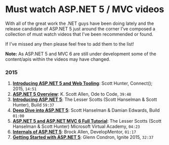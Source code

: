 # Must watch ASP.NET 5 / MVC videos

With all of the great work the .NET guys have been doing lately and the release candidate of ASP.NET 5 just around the corner I've composed a collection of must watch videos that I've been recommended or found.

If I've missed any then please feel free to add them to the list!

**Note:** As ASP.NET 5 and MVC 6 are still under development some of the content/apis within the videos may have changed.

### 2015
1. [**Introducing ASP.NET 5 and Web Tooling**](https://channel9.msdn.com/Events/Visual-Studio/Connect-event-2015/100): Scott Hunter, Connect(); 2015, `14:51`
1. [**ASP.NET 5 Overview**](http://odetocode.com/videos/play/aspnet5-overview): K. Scott Allen, Ode to Code, `39:48`
2. [**Introducing ASP.NET 5**](https://www.youtube.com/watch?v=acZ75rxcxPs): The Lesser Scotts (Scott Hanselman & Scott Hunter), Build `59:37`
3. [**Deep Dive into ASP.NET 5**](https://www.youtube.com/watch?v=G5yHPlpTfHU): Scott Hanselman & Damian Edwards, Build `01:00`
4. [**ASP.NET 5 and ASP.NET MVC 6 Full Tutorial**](https://www.youtube.com/watch?v=P6qSEAsMD2c): The Lesser Scotts (Scott Hanselman & Scott Hunter) Microsoft Virtual Academy, `04:23`
5. [**Internals of ASP.NET 5**](https://www.youtube.com/watch?v=F2xCVGFIxwg): Brock Allen, DevelopMentor, `01:17`
6. [**Getting Started with ASP.NET 5**](https://www.youtube.com/watch?v=YvfMOg4OHVE): Glenn Condron, Ignite 2015, `32:37`
